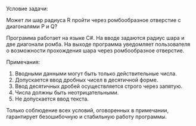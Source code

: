 Условие задачи:

Может ли шар радиуса R пройти через ромбообразное отверстие с диагоналями P и Q?

Программа работает на языке C#. На вводе задаются радиус шара и две диагонали ромба. На выходе программа уведомляет пользователя о возможности прохождения шара через ромбообразное отверстие.

Примечания:

  1. Вводными данными могут быть только действительные числа.
  2. Допускается ввод дробных чисел в десятичной форме.
  3. Ввод десятичных дробей осуществляется строго через запятую.
  4. Числа должны быть неотрицательными.
  5. Не допускается ввод текста.
  
Только соблюдение всех условий, оговоренных в примечании, гарантирует безошибочную и стабильную работу программы.
